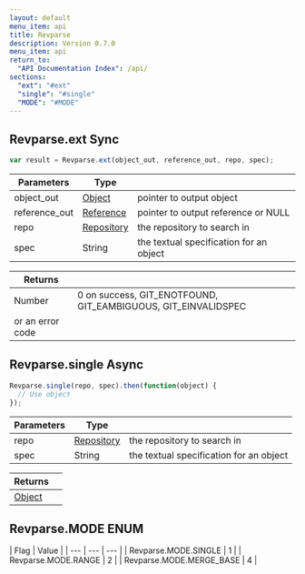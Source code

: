 ```yaml
---
layout: default
menu_item: api
title: Revparse
description: Version 0.7.0
menu_item: api
return_to:
  "API Documentation Index": /api/
sections:
  "ext": "#ext"
  "single": "#single"
  "MODE": "#MODE"
---
```


## <a name="ext"></a><span>Revparse.</span>ext <span class="tags"><span class="sync">Sync</span></span>

```js
var result = Revparse.ext(object_out, reference_out, repo, spec);
```

| Parameters | Type |   |
| --- | --- | --- |
| object_out | [Object](/api/object/) | pointer to output object |
| reference_out | [Reference](/api/reference/) | pointer to output reference or NULL |
| repo | [Repository](/api/repository/) | the repository to search in |
| spec | String | the textual specification for an object |

| Returns |  |
| --- | --- |
| Number |  0 on success, GIT_ENOTFOUND, GIT_EAMBIGUOUS, GIT_EINVALIDSPEC
 or an error code |

## <a name="single"></a><span>Revparse.</span>single <span class="tags"><span class="async">Async</span></span>

```js
Revparse.single(repo, spec).then(function(object) {
  // Use object
});
```

| Parameters | Type |   |
| --- | --- | --- |
| repo | [Repository](/api/repository/) | the repository to search in |
| spec | String | the textual specification for an object |

| Returns |  |
| --- | --- |
| [Object](/api/object/) |  |

## <a name="MODE"></a><span>Revparse.</span>MODE <span class="tags"><span class="enum">ENUM</span></span>

| Flag | Value |
| --- | --- | --- |
| <span>Revparse.MODE.</span>SINGLE | 1 |
| <span>Revparse.MODE.</span>RANGE | 2 |
| <span>Revparse.MODE.</span>MERGE_BASE | 4 |

